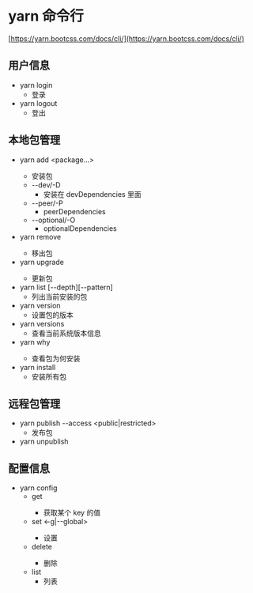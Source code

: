 # yarn 命令行

[https://yarn.bootcss.com/docs/cli/](https://yarn.bootcss.com/docs/cli/)

## 用户信息

- yarn login
  - 登录
- yarn logout
  - 登出

## 本地包管理

- yarn add <package...> <global>
  - 安装包
  - --dev/-D
    - 安装在 devDependencies 里面
  - --peer/-P
    - peerDependencies
  - --optional/-O
    - optionalDependencies
- yarn remove <package>
  - 移出包
- yarn upgrade <package>
  - 更新包
- yarn list [--depth][--pattern]
  - 列出当前安装的包
- yarn version
  - 设置包的版本
- yarn versions
  - 查看当前系统版本信息
- yarn why <package>
  - 查看包为何安装
- yarn install
  - 安装所有包

## 远程包管理

- yarn publish --access <public|restricted>
  - 发布包
- yarn unpublish

## 配置信息

- yarn config
  - get <key>
    - 获取某个 key 的值
  - set <key> <value> <-g|--global>
    - 设置
  - delete <key>
    - 删除
  - list
    - 列表
